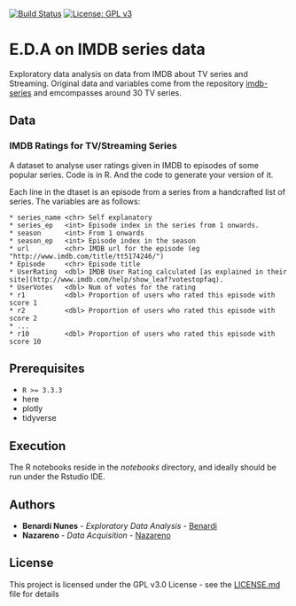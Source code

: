 [![Build Status](https://img.shields.io/badge/R%3E%3D-3.3.3-6666ff.svg)](https://cran.r-project.org/doc/FAQ/R-FAQ.html)
[![License: GPL v3](https://img.shields.io/badge/License-GPLv3-blue.svg)](https://www.gnu.org/licenses/gpl-3.0)

# E.D.A on IMDB series data

Exploratory data analysis on data from IMDB about TV series and Streaming. Original data and variables come from  the repository [imdb-series](https://github.com/nazareno/imdb-series) and emcompasses  around 30 TV series.

## Data

### IMDB Ratings for TV/Streaming Series

A dataset to analyse user ratings given in IMDB to episodes of some popular series. Code is in R. And the code to generate your version of it.

Each line in the dtaset is an episode from a series from a handcrafted list of series. The variables are as follows:

    * series_name <chr> Self explanatory
    * series_ep   <int> Episode index in the series from 1 onwards.
    * season      <int> From 1 onwards
    * season_ep   <int> Episode index in the season
    * url         <chr> IMDB url for the episode (eg "http://www.imdb.com/title/tt5174246/")
    * Episode     <chr> Episode title
    * UserRating  <dbl> IMDB User Rating calculated [as explained in their site](http://www.imdb.com/help/show_leaf?votestopfaq).
    * UserVotes   <dbl> Num of votes for the rating
    * r1          <dbl> Proportion of users who rated this episode with score 1
    * r2          <dbl> Proportion of users who rated this episode with score 2
    * ...
    * r10         <dbl> Proportion of users who rated this episode with score 10

## Prerequisites

* `R >= 3.3.3`
* here
* plotly
* tidyverse

## Execution

The R notebooks reside in the *notebooks* directory, and ideally should be run under the Rstudio IDE.

## Authors

* **Benardi Nunes** - *Exploratory Data Analysis* - [Benardi](https://github.com/Benardi)
* **Nazareno** - *Data Acquisition* - [Nazareno](https://github.com/nazareno)




## License

This project is licensed under the GPL v3.0 License - see the [LICENSE.md](LICENSE.md) file for details
